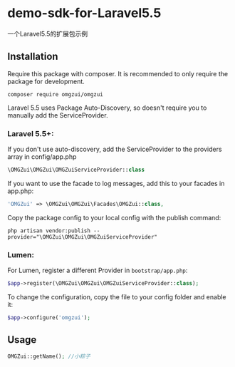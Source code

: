 # demo-sdk-for-Laravel5.5

一个Laravel5.5的扩展包示例

## Installation

Require this package with composer. It is recommended to only require the package for development.

```shell
composer require omgzui/omgzui
```

Laravel 5.5 uses Package Auto-Discovery, so doesn't require you to manually add the ServiceProvider.

### Laravel 5.5+:

If you don't use auto-discovery, add the ServiceProvider to the providers array in config/app.php

```php
\OMGZui\OMGZui\OMGZuiServiceProvider::class
```

If you want to use the facade to log messages, add this to your facades in app.php:

```php
'OMGZui' => \OMGZui\OMGZui\Facades\OMGZui::class,
```

Copy the package config to your local config with the publish command:

```shell
php artisan vendor:publish --provider="\OMGZui\OMGZui\OMGZuiServiceProvider"
```

### Lumen:

For Lumen, register a different Provider in `bootstrap/app.php`:

```php
$app->register(\OMGZui\OMGZui\OMGZuiServiceProvider::class);

```

To change the configuration, copy the file to your config folder and enable it:

```php
$app->configure('omgzui');
```

## Usage

```php
OMGZui::getName(); //小粽子
```
